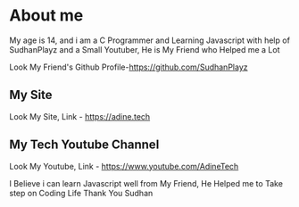 # About me 
My age is 14, and i am a C Programmer and Learning Javascript with help of SudhanPlayz and a Small Youtuber, He is My Friend who Helped me a Lot 

Look My Friend's Github Profile-https://github.com/SudhanPlayz
## My Site
Look My Site, Link - https://adine.tech
## My Tech Youtube Channel 
Look My Youtube, Link - https://www.youtube.com/AdineTech

I Believe i can learn Javascript well from My Friend, He Helped me to Take step on Coding Life
Thank You Sudhan 
